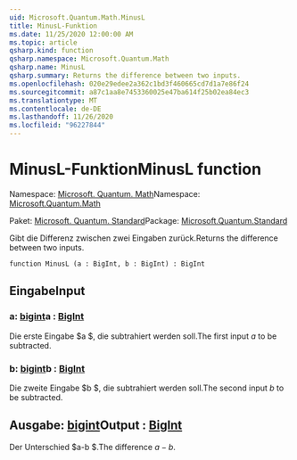```yaml
---
uid: Microsoft.Quantum.Math.MinusL
title: MinusL-Funktion
ms.date: 11/25/2020 12:00:00 AM
ms.topic: article
qsharp.kind: function
qsharp.namespace: Microsoft.Quantum.Math
qsharp.name: MinusL
qsharp.summary: Returns the difference between two inputs.
ms.openlocfilehash: 020e29edee2a362c1bd3f460665cd7d1a7e86f24
ms.sourcegitcommit: a87c1aa8e7453360025e47ba614f25b02ea84ec3
ms.translationtype: MT
ms.contentlocale: de-DE
ms.lasthandoff: 11/26/2020
ms.locfileid: "96227844"
---
```

# <a name="minusl-function"></a><span data-ttu-id="81a8f-102">MinusL-Funktion</span><span class="sxs-lookup"><span data-stu-id="81a8f-102">MinusL function</span></span>

<span data-ttu-id="81a8f-103">Namespace: [Microsoft. Quantum. Math](xref:Microsoft.Quantum.Math)</span><span class="sxs-lookup"><span data-stu-id="81a8f-103">Namespace: [Microsoft.Quantum.Math](xref:Microsoft.Quantum.Math)</span></span>

<span data-ttu-id="81a8f-104">Paket: [Microsoft. Quantum. Standard](https://nuget.org/packages/Microsoft.Quantum.Standard)</span><span class="sxs-lookup"><span data-stu-id="81a8f-104">Package: [Microsoft.Quantum.Standard](https://nuget.org/packages/Microsoft.Quantum.Standard)</span></span>


<span data-ttu-id="81a8f-105">Gibt die Differenz zwischen zwei Eingaben zurück.</span><span class="sxs-lookup"><span data-stu-id="81a8f-105">Returns the difference between two inputs.</span></span>

```qsharp
function MinusL (a : BigInt, b : BigInt) : BigInt
```


## <a name="input"></a><span data-ttu-id="81a8f-106">Eingabe</span><span class="sxs-lookup"><span data-stu-id="81a8f-106">Input</span></span>

### <a name="a--bigint"></a><span data-ttu-id="81a8f-107">a: [bigint](xref:microsoft.quantum.lang-ref.bigint)</span><span class="sxs-lookup"><span data-stu-id="81a8f-107">a : [BigInt](xref:microsoft.quantum.lang-ref.bigint)</span></span>

<span data-ttu-id="81a8f-108">Die erste Eingabe $a $, die subtrahiert werden soll.</span><span class="sxs-lookup"><span data-stu-id="81a8f-108">The first input $a$ to be subtracted.</span></span>


### <a name="b--bigint"></a><span data-ttu-id="81a8f-109">b: [bigint](xref:microsoft.quantum.lang-ref.bigint)</span><span class="sxs-lookup"><span data-stu-id="81a8f-109">b : [BigInt](xref:microsoft.quantum.lang-ref.bigint)</span></span>

<span data-ttu-id="81a8f-110">Die zweite Eingabe $b $, die subtrahiert werden soll.</span><span class="sxs-lookup"><span data-stu-id="81a8f-110">The second input $b$ to be subtracted.</span></span>



## <a name="output--bigint"></a><span data-ttu-id="81a8f-111">Ausgabe: [bigint](xref:microsoft.quantum.lang-ref.bigint)</span><span class="sxs-lookup"><span data-stu-id="81a8f-111">Output : [BigInt](xref:microsoft.quantum.lang-ref.bigint)</span></span>

<span data-ttu-id="81a8f-112">Der Unterschied $a-b $.</span><span class="sxs-lookup"><span data-stu-id="81a8f-112">The difference $a - b$.</span></span>